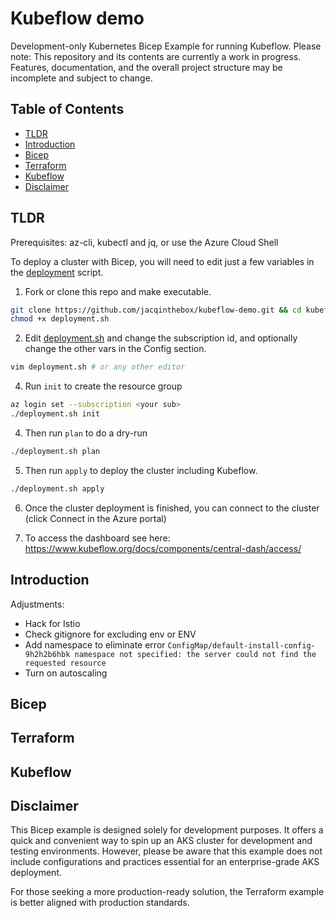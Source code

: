 # Kubeflow demo

Development-only Kubernetes Bicep Example for running Kubeflow.
Please note: This repository and its contents are currently a work in progress. Features, documentation, and the overall project structure may be incomplete and subject to change. 


## Table of Contents
- [TLDR](#tldr)
- [Introduction](#introduction)
- [Bicep](#bicep)
- [Terraform](#terraform)
- [Kubeflow](#kubeflow)
- [Disclaimer](#disclaimer)

## TLDR

Prerequisites: az-cli, kubectl and jq, or use the Azure Cloud Shell

To deploy a cluster with Bicep, you will need to edit just a few variables in the [deployment](platform/bicep/script/deployment.sh)
 script. 

1. Fork or clone this repo and make executable. 

```sh
git clone https://github.com/jacqinthebox/kubeflow-demo.git && cd kubeflow-demo/platform/bicep/script
chmod +x deployment.sh
```
2. Edit [deployment.sh](platform/bicep/script/deployment.sh) and change the subscription id, and optionally change the other vars in the Config section.

```sh
vim deployment.sh # or any other editor
```   

4. Run `init` to create the resource group 

```sh
az login set --subscription <your sub>
./deployment.sh init
```
4. Then run `plan` to do a dry-run

```sh
./deployment.sh plan
```

5. Then run `apply` to deploy the cluster including Kubeflow. 

```sh
./deployment.sh apply
```

6. Once the cluster deployment is finished, you can connect to the cluster (click Connect in the Azure portal)

7. To access the dashboard see here: https://www.kubeflow.org/docs/components/central-dash/access/


## Introduction

Adjustments:

* Hack for Istio
* Check gitignore for excluding env or ENV
* Add namespace to eliminate error `ConfigMap/default-install-config-9h2h2b6hbk namespace not specified: the server could not find the requested resource`
* Turn on autoscaling

## Bicep

## Terraform

## Kubeflow

## Disclaimer
This Bicep example is designed solely for development purposes. It offers a quick and convenient way to spin up an AKS cluster for development and testing environments. However, please be aware that this example does not include configurations and practices essential for an enterprise-grade AKS deployment.

For those seeking a more production-ready solution, the Terraform example is better aligned with production standards. 
